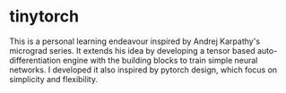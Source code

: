 # tinytorch

This is a personal learning endeavour inspired by Andrej Karpathy's micrograd series. It extends his idea by developing a tensor based auto-differentiation engine with the building blocks to train simple neural networks. I developed it also inspired by pytorch design, which focus on simplicity and flexibility. 